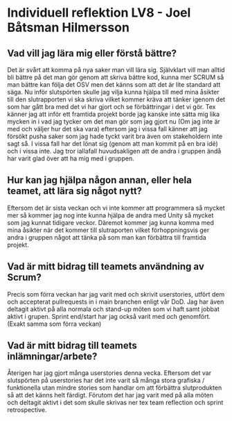 # Individuell reflektion LV8 - Joel Båtsman Hilmersson
## Vad vill jag lära mig eller förstå bättre?
Det är svårt att komma på nya saker man vill lära sig. Självklart vill man alltid bli bättre på det man gör genom att skriva bättre kod, kunna mer SCRUM så man bättre 
kan följa det OSV men det känns som att det är lite standard att säga. Nu inför slutspörten skulle jag vilja kunna hjälpa till med mina åsikter till den slutrapporten
vi ska skriva vilket kommer kräva att tänker igenom det som har gått bra med det vi har gjort och se förbättringar i det vi gör. Tex känner jag att inför ett framtida 
projekt borde jag kanske inte sätta mig lika mycken in i vad jag tycker om det man gör som jag gjort nu (Om jag inte är med och väljer hur det ska vara) eftersom jag
i vissa fall känner att jag försökt pusha saker som jag hade tyckt varit bra även om stakeholdern inte sagt så. I vissa fall har det lönat sig (genom att man kommit 
på en bra idé) och i vissa inte. Jag tror iallafall huvudsakligen att de andra i gruppen ändå har varit glad över att ha mig med i gruppen.
## Hur kan jag hjälpa någon annan, eller hela teamet, att lära sig något nytt?
Eftersom det är sista veckan och vi inte kommer att programmera så mycket mer så kommer jag nog inte kunna hjälpa de andra med Unity så mycket som jag kunnat tidigare 
veckor. Däremot kommer jag kunna komma med mina åsikter när det kommer till slutraporten vilket förhoppningsvis ger andra i gruppen något att tänka på som man kan
förbättra till framtida projekt.
## Vad är mitt bidrag till teamets användning av Scrum?
Precis som förra veckan har jag varit med och skrivit userstories, utfört dem och accepterat pullrequests in i main branchen enligt vår DoD. Jag har även deltagit 
aktivt på alla normala och stand-up möten som vi haft samt jobbat aktivt i grupen. Sprint end/start har jag också varit med och genomfört. (Exakt samma som förra veckan)
## Vad är mitt bidrag till teamets inlämningar/arbete?
Återigen har jag gjort många userstories denna vecka. Eftersom det var slutspörten på userstories har det inte varit så många stora grafiska / funktionella utan mindre 
stories som handlar om att förbättra slutprodukten så att det känns helt färdigt. Förutom det har jag varit med på alla möten och deltagit aktivt i det som skulle 
skrivas ner tex team reflection och sprint retrospective.
